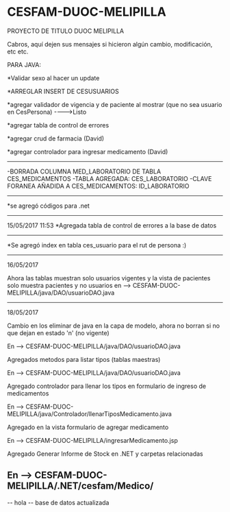 # CESFAM-DUOC-MELIPILLA
PROYECTO DE TITULO DUOC MELIPILLA

Cabros, aquí dejen sus mensajes si hicieron algún cambio, modificación, etc etc.

PARA JAVA:

*Validar sexo al hacer un update

*ARREGLAR INSERT DE CESUSUARIOS

*agregar validador de vigencia y de paciente al mostrar (que no sea usuario en CesPersona) ---->Listo

*agregar tabla de control de errores

*agregar crud de farmacia (David)

*agregar controlador para ingresar medicamento (David)

----------------------------------------------

-BORRADA COLUMNA MED_LABORATORIO DE TABLA CES_MEDICAMENTOS
-TABLA AGREGADA: CES_LABORATORIO
-CLAVE FORANEA AÑADIDA A CES_MEDICAMENTOS: ID_LABORATORIO

----------------------------------------------

*se agregó códigos para .net

----------------------------------------------
15/05/2017 11:53
*Agregada tabla de control de errores a la base de datos

----------------------------------------------

*Se agregó index en tabla ces_usuario para el rut de persona :)

----------------------------------------------

16/05/2017

Ahora las tablas muestran solo usuarios vigentes y la vista de pacientes solo muestra pacientes y no usuarios en
--> CESFAM-DUOC-MELIPILLA/java/DAO/usuarioDAO.java

-----------------------------------------------

18/05/2017

Cambio en los eliminar de java en la capa de modelo, ahora no borran si no que dejan en estado 'n' (no vigente)

En --> CESFAM-DUOC-MELIPILLA/java/DAO/usuarioDAO.java

Agregados metodos para listar tipos (tablas maestras)

En --> CESFAM-DUOC-MELIPILLA/java/DAO/usuarioDAO.java

Agregado controlador para llenar los tipos en formulario de ingreso de medicamentos

En --> CESFAM-DUOC-MELIPILLA/java/Controlador/llenarTiposMedicamento.java

Agregado en la vista formulario de agregar medicamento 

En --> CESFAM-DUOC-MELIPILLA/ingresarMedicamento.jsp

Agregado Generar Informe de Stock en .NET y carpetas relacionadas

En --> CESFAM-DUOC-MELIPILLA/.NET/cesfam/Medico/
-------------------------------------------
-- hola --
base de datos actualizada
